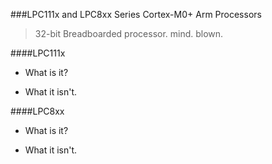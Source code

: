 ###LPC111x and LPC8xx Series Cortex-M0+ Arm Processors
> 32-bit Breadboarded processor. mind. blown.

####LPC111x
* What is it?

* What it isn't.

####LPC8xx
* What is it?

* What it isn't.
